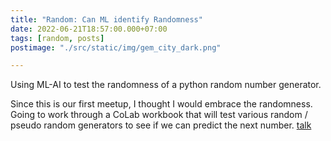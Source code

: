 ```yaml
---
title: "Random: Can ML identify Randomness"
date: 2022-06-21T18:57:00.000+07:00
tags: [random, posts]
postimage: "./src/static/img/gem_city_dark.png"

---
```


Using ML-AI to test the randomness of a python random number generator.

Since this is our first meetup, I thought I would embrace the randomness. 
Going to work through a CoLab workbook that 
will test various random / pseudo random generators to see if we can predict the next number.
[talk](https://github.com/ejboettcher/GemCity-ML-AI_Random)